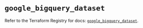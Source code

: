 # `google_bigquery_dataset`

Refer to the Terraform Registry for docs: [`google_bigquery_dataset`](https://registry.terraform.io/providers/hashicorp/google-beta/6.10.0/docs/resources/google_bigquery_dataset).
